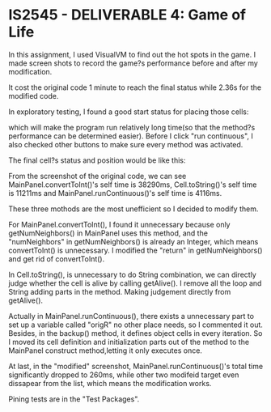 # IS2545 - DELIVERABLE 4: Game of Life

In this assignment, I used VisualVM to find out the hot spots in the game. I made screen shots to record the game?s performance before and after my modification.

It cost the original code 1 minute to reach the final status while 2.36s for the modified code.

In exploratory testing, I found a good start status for placing those cells:

 
which will make the program run relatively long time(so that the method?s performance can be determined easier). Before I click "run continuous", I also checked other buttons to make sure every method was activated.

The final cell?s status and position would be like this:





From the screenshot of the original code, we can see MainPanel.convertToInt()'s self time is 38290ms, Cell.toString()'s self time is 11211ms and MainPanel.runContinuous()'s self time is 4116ms. 



These three mothods are the most unefficient so I decided to modify them.

For MainPanel.convertToInt(), I found it unnecessary because only getNumNeighbors() in MainPanel uses this method, and the "numNeighbors" in getNumNeighbors() is already an Integer, which means convertToInt() is unnecessary. I modified the "return" in getNumNeighbors() and get rid of convertToInt().

In Cell.toString(), is unnecessary to do String combination, we can directly judge whether the cell is alive by calling getAlive(). I remove all the loop and String adding parts in the method. Making judgement directly from getAlive().


Actually in MainPanel.runContinuous(), there exists a unnecessary part to set up a variable called "origR" no other place needs, so I commented it out. Besides, in the backup() method, it defines object cells in every iteration. So I moved its cell definition and initialization parts out of the method to the MainPanel construct method,letting it only executes once.


At last, in the "modified" screenshot, MainPanel.runContinuous()'s total time significantly dropped to 260ms, while other two modifeid target even dissapear from the list, which means the modification works.

Pining tests are in the "Test Packages".

